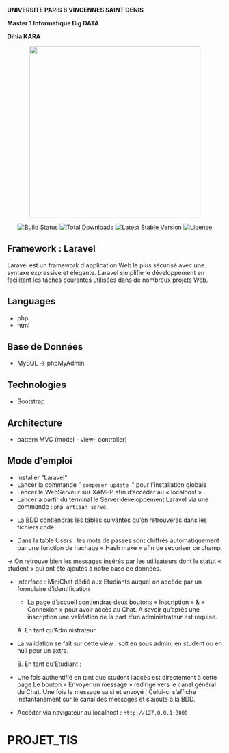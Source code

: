 **UNIVERSITE PARIS 8 VINCENNES SAINT DENIS**

**Master 1 Informatique Big DATA**

**Dihia KARA**

<p align="center"><a href="https://laravel.com" target="_blank"><img src="https://raw.githubusercontent.com/laravel/art/master/logo-lockup/5%20SVG/2%20CMYK/1%20Full%20Color/laravel-logolockup-cmyk-red.svg" width="400"></a></p>

<p align="center">
<a href="https://travis-ci.org/laravel/framework"><img src="https://travis-ci.org/laravel/framework.svg" alt="Build Status"></a>
<a href="https://packagist.org/packages/laravel/framework"><img src="https://img.shields.io/packagist/dt/laravel/framework" alt="Total Downloads"></a>
<a href="https://packagist.org/packages/laravel/framework"><img src="https://img.shields.io/packagist/v/laravel/framework" alt="Latest Stable Version"></a>
<a href="https://packagist.org/packages/laravel/framework"><img src="https://img.shields.io/packagist/l/laravel/framework" alt="License"></a>
</p>

##  Framework : Laravel
Laravel est un framework d'application Web le plus sécurisé avec une syntaxe expressive et élégante. Laravel simplifie le développement en facilitant les tâches courantes utilisées dans de nombreux projets Web.

## Languages 
* php 
* html 

## Base de Données 
* MySQL -> phpMyAdmin 

## Technologies 
* Bootstrap

## Architecture 
* pattern MVC (model - view- controller)


## Mode d'emploi

* Installer "Laravel"
* Lancer la commande " `composer update `" pour l'installation globale
* Lancer le WebServeur sur XAMPP afin d’accéder au
  « localhost » .
* Lancer à partir du terminal le Server développement Laravel via une commande : `php artisan serve`.

- La BDD contiendras les tables suivantes qu’on retrouveras dans les fichiers code

- Dans la table Users : les mots de passes sont chiffrés automatiquement par une fonction de hachage « Hash make » afin de sécuriser ce champ.
  

-> On retrouve bien les messages insérés par les utilisateurs dont le statut « student » qui ont été ajoutés à notre base de données.

- Interface : MiniChat dédié aux Etudiants auquel on accède par un formulaire d'identification
  - La page d’accueil contiendras deux boutons « Inscription » & « Connexion » pour avoir accès au Chat. A savoir qu’après une inscription une validation de la part d’un administrateur est requise.
   

   A.  En tant qu’Administrateur
- La validation se fait sur cette view : soit en sous admin, en student ou en null pour un extra.
  

   B. En tant qu’Etudiant :
- Une fois authentifié en tant que student l’accès est directement à cette page
  Le bouton « Envoyer un message » redirige vers le canal général du Chat. Une fois le message saisi et envoyé ! Celui-ci s’affiche instantanément sur le canal des messages et s’ajoute à la BDD.
 
* Accéder via navigateur au localhost : `http://127.0.0.1:8000`
# PROJET_TIS
